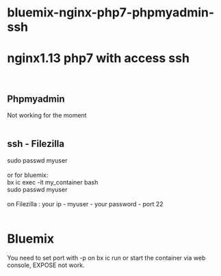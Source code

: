 # bluemix-nginx-php7-phpmyadmin-ssh

<h1> nginx1.13 php7 with access ssh</h1>
<br>
<h2>Phpmyadmin</h2>
Not working for the moment<br>
<br>
<h2>ssh - Filezilla</h2>
sudo passwd myuser<br>
<br>
or for bluemix:<br>
bx ic exec -it my_container bash<br>
sudo passwd myuser<br>
<br>
on Filezilla : your ip - myuser - your password - port 22<br><br>

<h1> Bluemix</h1>
You need to set port with -p on bx ic run or start the container via web console, EXPOSE not work.
